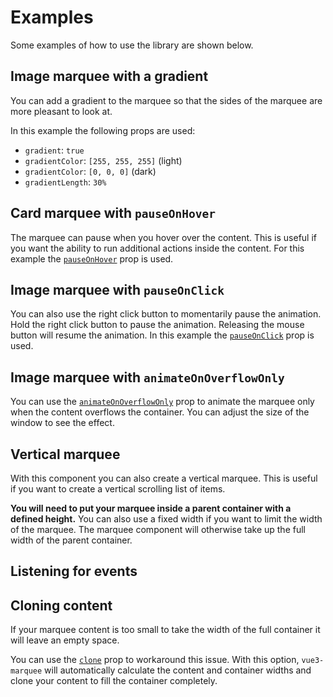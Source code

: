 # Examples

Some examples of how to use the library are shown below.

## Image marquee with a gradient

You can add a gradient to the marquee so that the sides of the marquee are more pleasant to look at.

In this example the following props are used:

- `gradient`: `true`
- `gradientColor`: `[255, 255, 255]` (light)
- `gradientColor`: `[0, 0, 0]` (dark)
- `gradientLength`: `30%`

## Card marquee with `pauseOnHover`

The marquee can pause when you hover over the content. This is useful if you want the ability to run additional actions inside the content. For this example the [`pauseOnHover`](/props#pauseonhover) prop is used.

## Image marquee with `pauseOnClick`

You can also use the right click button to momentarily pause the animation. Hold the right click button to pause the animation. Releasing the mouse button will resume the animation. In this example the [`pauseOnClick`](/props#pauseonclick) prop is used.

## Image marquee with `animateOnOverflowOnly`

You can use the [`animateOnOverflowOnly`](/props#animateonoverflowonly) prop to animate the marquee only when the content overflows the container. You can adjust the size of the window to see the effect.

## Vertical marquee

With this component you can also create a vertical marquee. This is useful if you want to create a vertical scrolling list of items.

**You will need to put your marquee inside a parent container with a defined height.** You can also use a fixed width if you want to limit the width of the marquee. The marquee component will otherwise take up the full width of the parent container.

## Listening for events

## Cloning content

If your marquee content is too small to take the width of the full container it will leave an empty space.

You can use the [`clone`](/props#clone) prop to workaround this issue. With this option, `vue3-marquee` will automatically calculate the content and container widths and clone your content to fill the container completely.
